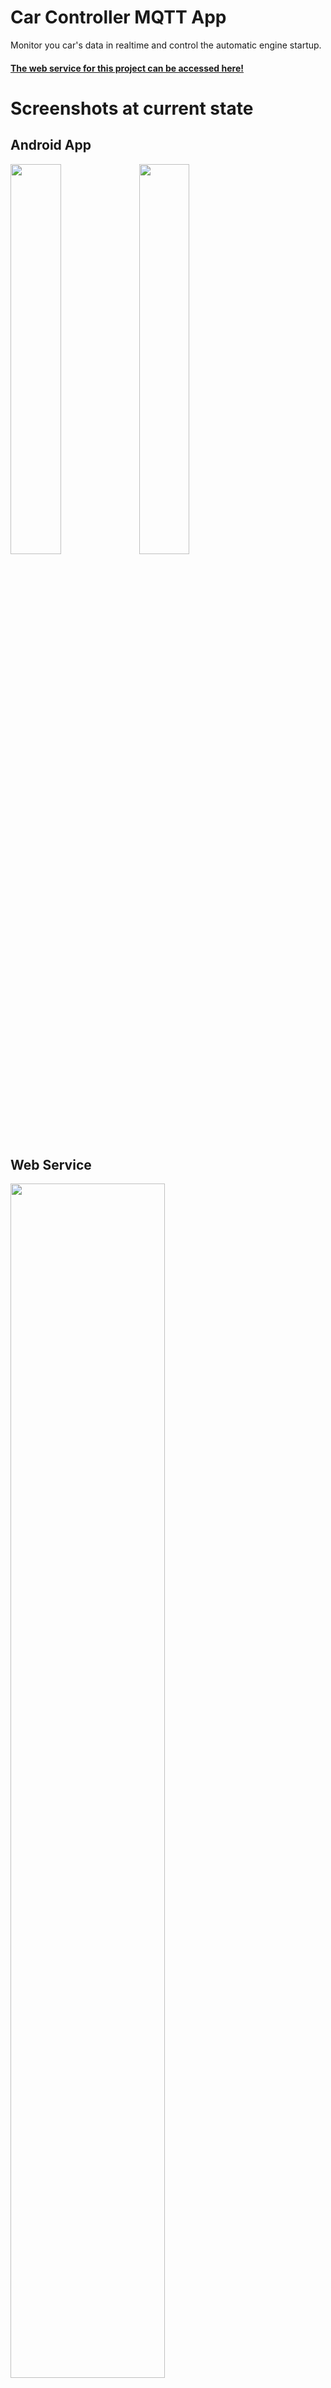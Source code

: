 # Car Controller MQTT App
Monitor you car's data in realtime and control the automatic engine startup.
#### [The web service for this project can be accessed here!](https://dqtt.tk/)
# Screenshots at current state
## Android App
<img src="https://i.ibb.co/LYd7h9c/Whats-App-Image-2020-11-22-at-23-15-36-2.jpg" width="40%" height="40%">
<img src="https://i.ibb.co/hWXgs7t/Whats-App-Image-2020-11-22-at-23-15-36-3.jpg" width="40%" height="40%">

## Web Service
<img src="https://i.ibb.co/jf8Vf0x/Whats-App-Image-2020-11-22-at-23-15-54.jpg" width="70%" height="70%">
<img src="https://i.ibb.co/TRHQKWP/Whats-App-Image-2020-11-15-at-12-39-56.jpg" width="70%" height="70%">
